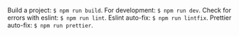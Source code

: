 Build a project: `$ npm run build`.
For development: `$ npm run dev`.
Check for errors with eslint: `$ npm run lint`.
Eslint auto-fix: `$ npm run lintfix`.
Prettier auto-fix: `$ npm run prettier`.
